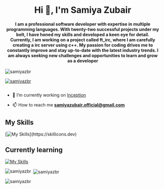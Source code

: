 <h1 align="center">Hi 👋, I'm Samiya Zubair</h1>
<h4 align="center">I am a professional software developer with expertise in multiple programming languages. With twenty-two successful projects under my belt, I have honed my skills and developed a keen eye for detail. Currently, I am working on a project called ft_irc, where I am carefully creating a irc server using c++. My passion for coding drives me to constantly improve and stay up-to-date with the latest industry trends. I am always seeking new challenges and opportunities to learn and grow as a developer</h4>

<p align="left"> <img src="https://komarev.com/ghpvc/?username=samiyazbr&label=Profile%20views&color=0e75b6&style=flat" alt="samiyazbr" /> </p>

<p align="left"> <a href="https://github.com/ryo-ma/github-profile-trophy"><img src="https://github-profile-trophy.vercel.app/?username=samiyazbr" alt="samiyazbr" /></a> </p>

<p align="left"> <a href="https://twitter.com/" target="blank"><img src="https://img.shields.io/twitter/follow/?logo=twitter&style=for-the-badge" alt="" /></a> </p>

- 🔭 I’m currently working on [Inception](https://github.com/samiyazbr/inception)

- 📫 How to reach me **samiyazubair.official@gmail.com**
## My Skills

[![My Skills](https://skillicons.dev/icons?i=c,cpp,bash,vim,vscode,stackoverflow,docker,linkedin,html,github,git,figma,discord,python,sqlite,wordpress,css,)](https://skillicons.dev)

## Currently learning

[![My Skills](https://skillicons.dev/icons?i=flutter,azure,postgres,nodejs,react,js,,unity,godot,threejs)](https://skillicons.dev)

<p><img align="left" src="https://github-readme-stats.vercel.app/api/top-langs?username=samiyazbr&show_icons=true&locale=en&layout=compact" alt="samiyazbr" /></p>

<p>&nbsp;<img align="center" src="https://github-readme-stats.vercel.app/api?username=samiyazbr&show_icons=true&locale=en" alt="samiyazbr" /></p>

<p><img align="center" src="https://github-readme-streak-stats.herokuapp.com/?user=samiyazbr&" alt="samiyazbr" /></p>
